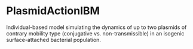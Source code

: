 # PlasmidActionIBM
Individual-based model simulating the dynamics of up to two plasmids of contrary mobility type (conjugative vs. non-transmissible) in an isogenic surface-attached bacterial population.
